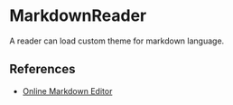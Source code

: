 # MarkdownReader
A reader can load custom theme for markdown language.

## References
- [Online Markdown Editor](http://dillinger.io/)
